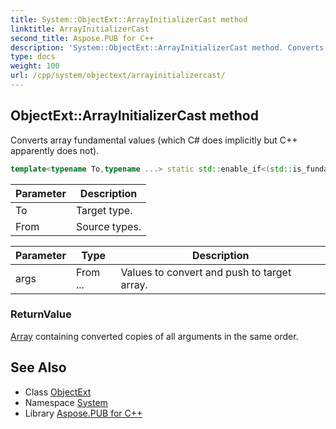 ```yaml
---
title: System::ObjectExt::ArrayInitializerCast method
linktitle: ArrayInitializerCast
second_title: Aspose.PUB for C++
description: 'System::ObjectExt::ArrayInitializerCast method. Converts array fundamental values (which C# does implicitly but C++ apparently does not) in C++.'
type: docs
weight: 100
url: /cpp/system/objectext/arrayinitializercast/
---
```

## ObjectExt::ArrayInitializerCast method


Converts array fundamental values (which C# does implicitly but C++ apparently does not).

```cpp
template<typename To,typename ...> static std::enable_if<(std::is_fundamental<To>::value), std::array<To, sizeof...(From)>>::type System::ObjectExt::ArrayInitializerCast(From ...args)
```


| Parameter | Description |
| --- | --- |
| To | Target type. |
| From | Source types. |

| Parameter | Type | Description |
| --- | --- | --- |
| args | From ... | Values to convert and push to target array. |

### ReturnValue

[Array](../../array/) containing converted copies of all arguments in the same order.

## See Also

* Class [ObjectExt](../)
* Namespace [System](../../)
* Library [Aspose.PUB for C++](../../../)
